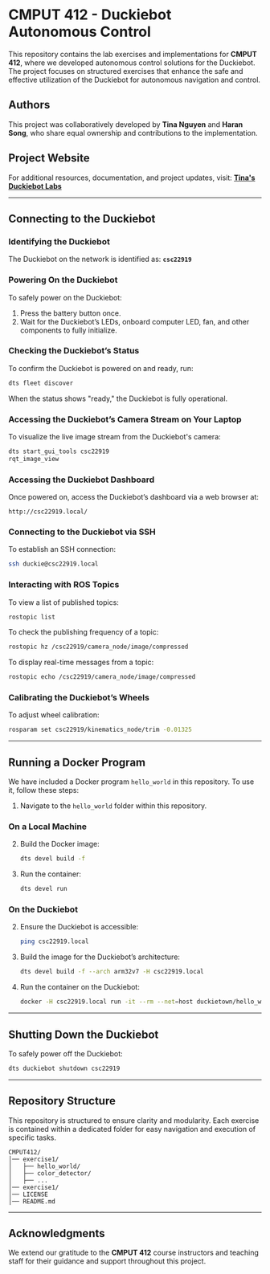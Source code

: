 # CMPUT 412 - Duckiebot Autonomous Control

This repository contains the lab exercises and implementations for **CMPUT 412**, where we developed autonomous control solutions for the Duckiebot. The project focuses on structured exercises that enhance the safe and effective utilization of the Duckiebot for autonomous navigation and control.

## **Authors**
This project was collaboratively developed by **Tina Nguyen** and **Haran Song**, who share equal ownership and contributions to the implementation.

## **Project Website**
For additional resources, documentation, and project updates, visit:
**[Tina's Duckiebot Labs](https://tina-nguyen3004.github.io/duckieLabs/)**

---

## **Connecting to the Duckiebot**

### **Identifying the Duckiebot**
The Duckiebot on the network is identified as:
**`csc22919`**

### **Powering On the Duckiebot**
To safely power on the Duckiebot:
1. Press the battery button once.
2. Wait for the Duckiebot’s LEDs, onboard computer LED, fan, and other components to fully initialize.

### **Checking the Duckiebot’s Status**
To confirm the Duckiebot is powered on and ready, run:
```bash
dts fleet discover
```
When the status shows "ready," the Duckiebot is fully operational.

### **Accessing the Duckiebot’s Camera Stream on Your Laptop**
To visualize the live image stream from the Duckiebot's camera:
```bash
dts start_gui_tools csc22919
rqt_image_view
```

### **Accessing the Duckiebot Dashboard**
Once powered on, access the Duckiebot’s dashboard via a web browser at:
```
http://csc22919.local/
```

### **Connecting to the Duckiebot via SSH**
To establish an SSH connection:
```bash
ssh duckie@csc22919.local
```

### **Interacting with ROS Topics**
To view a list of published topics:
```bash
rostopic list
```
To check the publishing frequency of a topic:
```bash
rostopic hz /csc22919/camera_node/image/compressed
```
To display real-time messages from a topic:
```bash
rostopic echo /csc22919/camera_node/image/compressed
```

### **Calibrating the Duckiebot’s Wheels**
To adjust wheel calibration:
```bash
rosparam set csc22919/kinematics_node/trim -0.01325
```

---

## **Running a Docker Program**
We have included a Docker program `hello_world` in this repository. To use it, follow these steps:

1. Navigate to the `hello_world` folder within this repository.

### **On a Local Machine**
2. Build the Docker image:
   ```bash
   dts devel build -f
   ```
3. Run the container:
   ```bash
   dts devel run
   ```

### **On the Duckiebot**
2. Ensure the Duckiebot is accessible:
   ```bash
   ping csc22919.local
   ```
3. Build the image for the Duckiebot’s architecture:
   ```bash
   dts devel build -f --arch arm32v7 -H csc22919.local
   ```
4. Run the container on the Duckiebot:
   ```bash
   docker -H csc22919.local run -it --rm --net=host duckietown/hello_world:v3-arm32v7
   ```

---

## **Shutting Down the Duckiebot**
To safely power off the Duckiebot:
```bash
dts duckiebot shutdown csc22919
```

---

## **Repository Structure**
This repository is structured to ensure clarity and modularity. Each exercise is contained within a dedicated folder for easy navigation and execution of specific tasks.

```
CMPUT412/
│── exercise1/
│   ├── hello_world/
│   ├── color_detector/
│   ├── ...
│── exercise1/
│── LICENSE
│── README.md
```

---

## **Acknowledgments**
We extend our gratitude to the **CMPUT 412** course instructors and teaching staff for their guidance and support throughout this project.